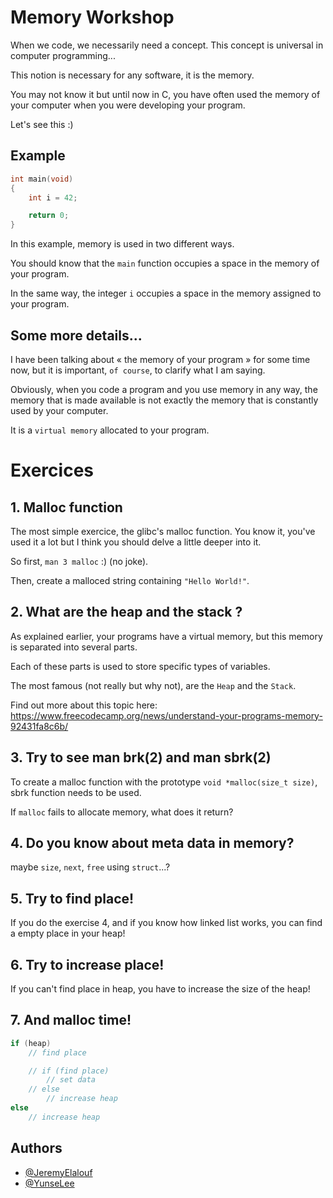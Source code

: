 
# Memory Workshop

When we code, we necessarily need a concept. This concept is universal in computer programming...

This notion is necessary for any software, it is the memory.

You may not know it but until now in C, you have often used the memory of your computer when you were developing your program.

Let's see this :)

## Example

```c
int main(void)
{
    int i = 42;

    return 0;
}
```

In this example, memory is used in two different ways.

You should know that the `main` function occupies a space in the memory of your program.

In the same way, the integer `i` occupies a space in the memory assigned to your program.

## Some more details...

I have been talking about « the memory of your program » for some time now, but it is important, `of course`, to clarify what I am saying.

Obviously, when you code a program and you use memory in any way, the memory that is made available is not exactly the memory that is constantly used by your computer.

It is a `virtual memory` allocated to your program.
# Exercices

## 1. Malloc function

The most simple exercice, the glibc's malloc function.
You know it, you've used it a lot but I think you should delve a little deeper into it.

So first, `man 3 malloc` :) (no joke).

Then, create a malloced string containing `"Hello World!"`.

## 2. What are the heap and the stack ?

As explained earlier, your programs have a virtual memory, but this memory is separated into several parts.

Each of these parts is used to store specific types of variables.

The most famous (not really but why not), are the `Heap` and the `Stack`.

Find out more about this topic here: https://www.freecodecamp.org/news/understand-your-programs-memory-92431fa8c6b/

## 3. Try to see man brk(2) and man sbrk(2)
To create a malloc function with the prototype `void *malloc(size_t size)`, sbrk function needs to be used.

If `malloc` fails to allocate memory, what does it return?

## 4. Do you know about meta data in memory?
maybe `size`, `next`, `free` using `struct`...?

## 5. Try to find place!
If you do the exercise 4, and if you know how linked list works, you can find a empty place in your heap!

## 6. Try to increase place!
If you can't find place in heap, you have to increase the size of the heap!

## 7. And malloc time!
```c
if (heap)
	// find place

	// if (find place)
		// set data
	// else
		// increase heap
else
	// increase heap
```

## Authors

- [@JeremyElalouf](https://www.github.com/jeremyelalouf)
- [@YunseLee](https://github.com/yunse-lee-EPITECH)